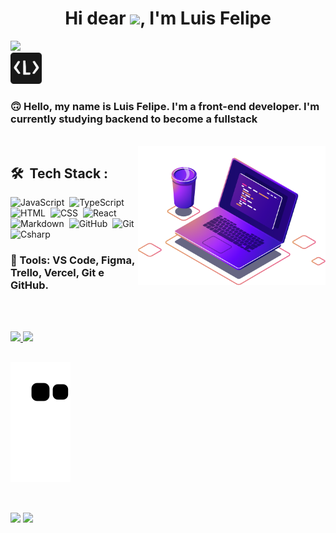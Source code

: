 <h1 align="center">Hi dear <img src="https://raw.githubusercontent.com/kaueMarques/kaueMarques/master/hi.gif" width="30px">, I'm Luis Felipe</h1>
<img src="https://komarev.com/ghpvc/?username=luisfelipert&color=yellow">
<br>
<img src="./Logo.png" width="50px" >

### 🙃 Hello, my name is Luis Felipe. I'm a <strong>front-end developer</strong>. I'm currently studying backend to become a <strong>fullstack</strong>

<br>

<img src="./computer-illustration.png" align="right" width="300px" min-width="300px" max-width="300px">


## 🛠 &nbsp;Tech Stack :

![JavaScript](https://img.shields.io/badge/JavaScript-F7DF1E?style=for-the-badge&logo=javascript&logoColor=black)&nbsp;
![TypeScript](https://img.shields.io/badge/TypeScript-007ACC?style=for-the-badge&logo=typescript&logoColor=white)&nbsp;
![HTML](https://img.shields.io/badge/HTML5-E34F26?style=for-the-badge&logo=html5&logoColor=white)&nbsp;
![CSS](https://img.shields.io/badge/CSS3-1572B6?style=for-the-badge&logo=css3&logoColor=white)&nbsp;
![React](https://img.shields.io/badge/React-20232A?style=for-the-badge&logo=react&logoColor=61DAFB)&nbsp;
![Markdown](https://img.shields.io/badge/Markdown-000000?style=for-the-badge&logo=markdown&logoColor=white)&nbsp;
![GitHub](https://img.shields.io/badge/GitHub-100000?style=for-the-badge&logo=github&logoColor=white)&nbsp;
![Git](https://img.shields.io/badge/Git-E34F26?style=for-the-badge&logo=git&logoColor=white)&nbsp;
![Csharp](https://img.shields.io/badge/C%23-239120?style=for-the-badge&logo=c-sharp&logoColor=white)&nbsp;

### 💼 Tools: <strong>VS Code, Figma, Trello, Vercel, Git e GitHub.</strong>
<br><br>

<div>
  <a href="https://github.com/luisfelipert">
  <img height="180em" src="https://github-readme-stats.vercel.app/api?username=luisfelipert&show_icons=true&theme=omni&include_all_commits=true&count_private=true"/>
  <img height="180em" src="https://github-readme-stats.vercel.app/api/top-langs/?username=luisfelipert&layout=compact&langs_count=7&theme=omni"/>
</div>

##

![Snake animation](https://github.com/luisfelipert/luisfelipert/blob/output/github-contribution-grid-snake.svg)

##
<br>
<div>
     <a href="https://instagram.com/luis_felipefr" target="_blank"><img src="https://img.shields.io/badge/-Instagram-4B275F?style=for-the-badge&logo=instagram&logoColor=white" target="_blank"></a>
     <a href="https://www.linkedin.com/in/luis-felipe-fran%C3%A7a-coelho-93259320a/" target="_blank"><img src="https://img.shields.io/badge/-LinkedIn-4B275F?style=for-the-badge&logo=linkedin&logoColor=white" target="_blank"></a>
</div>
